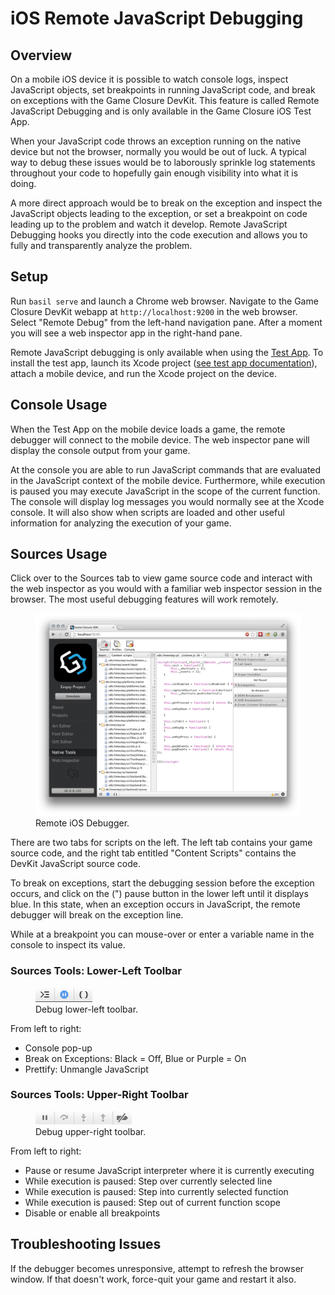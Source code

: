 # iOS Remote JavaScript Debugging

## Overview

On a mobile iOS device it is possible to watch console logs, inspect JavaScript objects, set breakpoints in running JavaScript code, and break on exceptions with the Game Closure DevKit.  This feature is called Remote JavaScript Debugging and is only available in the Game Closure iOS Test App.

When your JavaScript code throws an exception running on the native device but not the browser, normally you would be out of luck.  A typical way to debug these issues would be to laborously sprinkle log statements throughout your code to hopefully gain enough visibility into what it is doing.

A more direct approach would be to break on the exception and inspect the JavaScript objects leading to the exception, or set a breakpoint on code leading up to the problem and watch it develop.  Remote JavaScript Debugging hooks you directly into the code execution and allows you to fully and transparently analyze the problem.

## Setup

Run `basil serve` and launch a Chrome web browser.  Navigate to the Game Closure DevKit webapp at `http://localhost:9200` in the web browser.  Select "Remote Debug" from the left-hand navigation pane.  After a moment you will see a web inspector app in the right-hand pane.

Remote JavaScript debugging is only available when using the [Test App](./ios-test-app.html).  To install the test app, launch its Xcode project ([see test app documentation](./ios-test-app.html)), attach a mobile device, and run the Xcode project on the device.

## Console Usage

When the Test App on the mobile device loads a game, the remote debugger will connect to the mobile device.  The web inspector pane will display the console output from your game.

At the console you are able to run JavaScript commands that are evaluated in the JavaScript context of the mobile device.  Furthermore, while execution is paused you may execute JavaScript in the scope of the current function.  The console will display log messages you would normally see at the Xcode console.  It will also show when scripts are loaded and other useful information for analyzing the execution of your game.

## Sources Usage

Click over to the Sources tab to view game source code and interact with the web inspector as you would with a familiar web inspector session in the browser.  The most useful debugging features will work remotely.

<div class="figure-wrapper">
<figure>
<img src="./assets/ios/ios-debugger.png" />
<figcaption>Remote iOS Debugger.</figcaption>
</figure>
</div>

There are two tabs for scripts on the left.  The left tab contains your game source code, and the right tab entitled "Content Scripts" contains the DevKit JavaScript source code.

To break on exceptions, start the debugging session before the exception occurs, and click on the (") pause button in the lower left until it displays blue.  In this state, when an exception occurs in JavaScript, the remote debugger will break on the exception line.

While at a breakpoint you can mouse-over or enter a variable name in the console to inspect its value.

### Sources Tools: Lower-Left Toolbar

<div class="figure-wrapper">
<figure>
<img src="./assets/ios/ios-debugger-left-tools.png" />
<figcaption>Debug lower-left toolbar.</figcaption>
</figure>
</div>

From left to right:

+ Console pop-up
+ Break on Exceptions: Black = Off, Blue or Purple = On
+ Prettify: Unmangle JavaScript

### Sources Tools: Upper-Right Toolbar

<div class="figure-wrapper">
<figure>
<img src="./assets/ios/ios-debugger-right-tools.png" />
<figcaption>Debug upper-right toolbar.</figcaption>
</figure>
</div>

From left to right:

+ Pause or resume JavaScript interpreter where it is currently executing
+ While execution is paused: Step over currently selected line
+ While execution is paused: Step into currently selected function
+ While execution is paused: Step out of current function scope
+ Disable or enable all breakpoints

## Troubleshooting Issues

If the debugger becomes unresponsive, attempt to refresh the browser window.  If that doesn't work, force-quit your game and restart it also.
